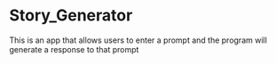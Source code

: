 # Story_Generator
This is an app that allows users to enter a prompt and the program will generate a response to that prompt
